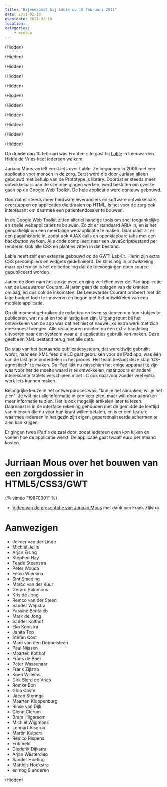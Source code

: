 ```yaml
---
title: "Bijeenkomst bij Lable op 10 februari 2011"
date: 2011-02-10
eventdate: 2011-02-10
location: 
categories: 
    - meetup
---
```

(Hidden)

(Hidden)

(Hidden)

(Hidden)

(Hidden)

(Hidden)

(Hidden)

(Hidden)

(Hidden)

(Hidden)

(Hidden)

Op donderdag 10 februari was Fronteers te gast bij [Lable](http://lable.org) in Leeuwarden. Hidde de Vries heet iedereen welkom.

Juriaan Mous vertelt eerst iets over Lable. Ze begonnen in 2009 met een applicatie voor mensen in de zorg. Eerst werd die door Juriaan alleen gebouwd met behulp van de Prototype.js library. Doordat er steeds meer ontwikkelaars aan de site mee gingen werken, werd besloten om over te gaan op de Google Web Toolkit. De hele applicatie werd opnieuw gebouwd.

Doordat er steeds meer hardware leveranciers en software ontwikkelaars overstappen op applicaties die draaien op HTML, is het voor de zorg ook interessant om daarmee een patientendossier te bouwen.

In de Google Web Toolkit zitten allerlei handige tools om snel toegankelijke en snelle webapplicaties te bouwen. Zo zit er standaard ARIA in, en is het gemakkelijk om een meertalige webapplicatie te maken. Daarnaast zit er een pagiahistorie in, zodat ook AJAX calls en openklapbare tabs met een backbutton werken. Alle code compileert naar een JavaScriptbestand per renderer. Ook alle CSS en plaatjes zitten in dat bestand.

Lable heeft zelf een extensie gebouwd op de GWT: LabKit. Hierin zijn extra CSS precompilers en widgets gedefinieerd. De kit is nog in ontwikkeling, maar op termijn is het de bedoeling dat de toevoegingen open source gepubliceerd worden.

Jacco de Boer nam het stokje over, en ging vertellen over de iPad applicatie van de Leeuwarder Courant. Al jaren gaan de oplagen van de kranten omlaag, en dus ook de inkomsten. De Leeuwarder Courant probeert met dit lage budget toch te innoveren en begon met het ontwikkelen van een mobiele applicatie.

Op dit moment gebruiken de redacteuren twee systemen om hun stukjes te publiceren, wat nu af en toe al lastig kan zijn. Uitgangspunt bij het ontwikkelen van de app was dat het niet of nauwelijks extra werk met zich mee moest brengen. Alle redacteuren moeten nu één extra handeling uitvoeren naar een systeem waar alle applicaties gebruik van maken. Deze geeft een XML bestand terug met alle data.

De stap van het bestaande publicatiesysteem, dat wereldwijd gebruikt wordt, naar een XML feed die LC gaat gebruiken voor de iPad app, was één van de lastigste onderdelen in het proces. Het team besloot deze stap 'OS-agnostisch' te maken. De iPad lijkt nu misschien het enige apparaat te zijn waarvoor het de moeite waard is te ontwikkelen, maar zodra er andere interessante tablets verschijnen moet LC ook daarvoor zonder veel extra werk iets kunnen maken.

Belangrijke keuze in het ontwerpproces was: "kun je het aanraken, wil je het zien". Je wilt niet alle informatie in een keer zien, maar wilt door aanraken meer informatie te zien. Het is ook mogelijk artikelen later te lezen. Daarnaast is in de interface rekening gehouden met de gemiddelde leeftijd van mensen die nu voor hun krant willen betalen, en is er een feature waarmee iedereen in het gezin zijn eigen, gepersonaliseerde schermen te zien kan krijgen.

Er gingen twee iPad's de zaal door, zodat iedereen even kon kijken en voelen hoe de applicatie werkt. De applicatie gaat twaalf euro per maand kosten.

# Jurriaan Mous over het bouwen van een zorgdossier in HTML5/CSS3/GWT

{% vimeo "19870301" %}

* [Video van de presentatie van Juriaan Mous](http://vimeo.com/19870301) met dank aan Frank Zijlstra

# Aanwezigen

* Jelmer van der Linde
* Michiel Jelijs
* Arjan Eising
* Stephen Hay
* Teade Steenstra
* Peter Wouda
* Eelco Wiersma
* Sint Smeding
* Marco van der Kuur 
* Gerard Salomons
* Kris de Jong
* Remco van der Steen
* Sander Wapstra
* Yassine Bentaieb
* Mark de Jong
* Sander Kolthof
* Eko Kooistra
* Janita Top
* Stefan Oost
* Marc van den Dobbelsteen
* Paul Nijssen
* Maarten Kolthof
* Frans de Boer
* Peter Wassenaar
* Frank Zijlstra
* Koen Willems
* Dirk Sierd de Vries
* Romke Bon
* Ghio Coste
* Jacob Steringa
* Maarten Kloppenburg
* Rinse van Dijk
* Glenn Glerum
* Bram Hilgersom
* Michiel Wijgmans
* Lennart Alserda
* Martin Kuipers
* Remco Rispens
* Erik Veld
* Diederik Dijkstra
* Arjan Westerdiep
* Sander Hueting
* Matthijs Hoekstra
* en nog 9 anderen

(Hidden)